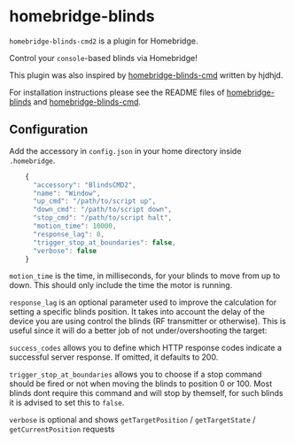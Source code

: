 # homebridge-blinds

`homebridge-blinds-cmd2` is a plugin for Homebridge.

Control your `console`-based blinds via Homebridge!

This plugin was also inspired by [homebridge-blinds-cmd](https://github.com/hjdhjd/homebridge-blinds-cmd) written by hjdhjd.

For installation instructions please see the README files of [homebridge-blinds](https://github.com/zwerch/homebridge-blinds/blob/master/README.md) and [homebridge-blinds-cmd](https://github.com/hjdhjd/homebridge-blinds-cmd/blob/master/README.md).

## Configuration

Add the accessory in `config.json` in your home directory inside `.homebridge`.

```js
    {
      "accessory": "BlindsCMD2",
      "name": "Window",
      "up_cmd": "/path/to/script up",
      "down_cmd": "/path/to/script down",
      "stop_cmd": "/path/to/script halt",
      "motion_time": 10000,
      "response_lag": 0,
      "trigger_stop_at_boundaries": false,
      "verbose": false
    }
```

`motion_time` is the time, in milliseconds, for your blinds to move from up to down. This should only include the time the motor is running.

`response_lag` is an optional parameter used to improve the calculation for setting a specific blinds position. It takes into account the delay of the device you are using control the blinds (RF transmitter or otherwise). This is useful since it will do a better job of not under/overshooting the target:

`success_codes` allows you to define which HTTP response codes indicate a successful server response. If omitted, it defaults to 200.

`trigger_stop_at_boundaries` allows you to choose if a stop command should be fired or not when moving the blinds to position 0 or 100.  Most blinds dont require this command and will stop by themself, for such blinds it is advised to set this to `false`.

`verbose` is optional and shows `getTargetPosition` / `getTargetState` / `getCurrentPosition` requests
